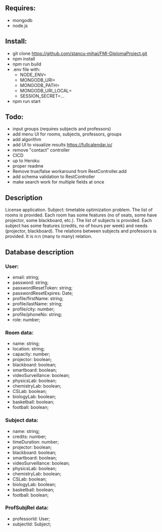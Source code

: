 ## Requires:

- mongodb
- node.js

## Install:

- git clone https://github.com/stancu-mihai/FMI-DiplomaProject.git
- npm install
- npm run build
- .env file with:
  -  NODE_ENV=
  -  MONGODB_URI=
  -  MONGODB_PATH=
  -  MONGODB_URI_LOCAL=
  -  SESSION_SECRET=...
- npm run start

## Todo:
- input groups (requires subjects and professors)
- add menu UI for rooms, subjects, professors, groups
- add algorithm
- add UI to visualize results https://fullcalendar.io/
- remove "contact" controller
- CICD
- up to Heroku
- proper readme
- Remove true/false workaround from RestController.add
- add schema validation to RestController
- make search work for multiple fields at once

## Description

License application. Subject: timetable optimization problem.
The list of rooms is provided. Each room has some features (no of seats, some have projector, some blackboard, etc.).
The list of subjects is provided. Each subject has some features (credits, no of hours per week) and needs (projector, blackboard).
The relations between subjects and professors is provided. It is n:n (many to many) relation.

## Database description

### User:
- email: string;
- password: string;
- passwordResetToken: string;
- passwordResetExpires: Date;
- profile/firstName: string;
- profile/lastName: string;
- profile/city: number;
- profile/phoneNo: string;
- role: number;

### Room data:
- name: string;
- location: string;
- capacity: number;    
- projector: boolean;
- blackboard: boolean; 
- smartboard: boolean; 
- videoSurveillance: boolean;
- physicsLab: boolean;
- chemistryLab: boolean;
- CSLab: boolean;
- biologyLab: boolean;
- basketball: boolean;
- football: boolean;

### Subject data:
- name: string;
- credits: number;
- timeDuration: number;
- projector: boolean;
- blackboard: boolean; 
- smartboard: boolean; 
- videoSurveillance: boolean;
- physicsLab: boolean;
- chemistryLab: boolean;
- CSLab: boolean;
- biologyLab: boolean;
- basketball: boolean;
- football: boolean;

### ProfSubjRel data:
- professorId: User;
- subjectId: Subject;